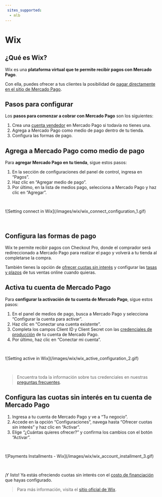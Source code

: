 ```yaml
---
 sites_supported:
  - mlb
---
```


# Wix

## ¿Qué es Wix?

Wix es una **plataforma virtual que te permite recibir pagos con Mercado Pago**.

Con ella, puedes ofrecer a tus clientes la posibilidad de [pagar directamente en el sitio de Mercado Pago](#bookmark_configura_las_formas_de_pago). 

## Pasos para configurar

Los **pasos para comenzar a cobrar con Mercado Pago** son los siguientes:

1. Crea una [cuenta vendedor](https://www.mercadopago[FAKER][URL][DOMAIN]/activities) en Mercado Pago si todavía no tienes una.
1. Agrega a Mercado Pago como medio de pago dentro de tu tienda.
1. Configura las formas de pago.

## Agrega a Mercado Pago como medio de pago

Para **agregar Mercado Pago en tu tienda**, sigue estos pasos:

1. En la sección de configuraciones del panel de control, ingresa en “Pagos”.
1. Haz clic en “Agregar medio de pago”.
1. Por último, en la lista de medios pago, selecciona a Mercado Pago y haz clic en “Agregar”.

<p>&nbsp;</p>
    ![Setting connect in Wix](/images/wix/wix_connect_configuration_1.gif)
<p>&nbsp;</p>

## Configura las formas de pago

Wix te permite recibir pagos con Checkout Pro, donde el comprador será redireccionado a Mercado Pago para realizar el pago y volverá a tu tienda al completarse la compra.

También tienes la opción de [ofrecer cuotas sin interés](#bookmark_configura_las_cuotas_sin_interés_en_tu_cuenta_de_mercado_pago) y configurar las [tasas y plazos](https://www.mercadopago[FAKER][URL][DOMAIN]/settings/release-options/) de tus ventas online cuando quieras.

## Activa tu cuenta de Mercado Pago

Para **configurar la activación de tu cuenta de Mercado Pago**, sigue estos pasos:

1. En el panel de medios de pago, busca a Mercado Pago y selecciona “Configurar la cuenta para activar”.
1. Haz clic en “Conectar una cuenta existente”.
1. Completa los campos Client ID y Client Secret con las [credenciales de producción]([FAKER][CREDENTIALS][URL]) de tu cuenta de Mercado Pago.
1. Por último, haz clic en “Conectar mi cuenta”.

<p>&nbsp;</p>
    ![Setting active in Wix](/images/wix/wix_active_configuration_2.gif)
<p>&nbsp;</p>

> Encuentra toda la información sobre tus credenciales en nuestras [preguntas frecuentes](https://www.mercadopago[FAKER][URL][DOMAIN]/developers/es/guides/faqs/credentials/).

## Configura las cuotas sin interés en tu cuenta de Mercado Pago

1. Ingresa a tu cuenta de Mercado Pago y ve a “Tu negocio”.
1. Accede en la opción “Configuraciones”, navega hasta “Ofrecer cuotas sin interés” y haz clic en “Activar”.
1. Elige “¿Cuántas quieres ofrecer?” y confirma los cambios con el botón “Activar”.

<p>&nbsp;</p>
    ![Payments Installments - Wix](/images/wix/wix_account_installment_3.gif)
<p>&nbsp;</p>

¡Y listo! Ya estás ofreciendo cuotas sin interés con el [costo de financiación](https://www.mercadopago.com.br/ajuda/_454) que hayas configurado.

<!-- -->
> Para más información, visita el [sitio oficial de Wix](https://pt.wix.com/ecommerce/loja-virtual).
